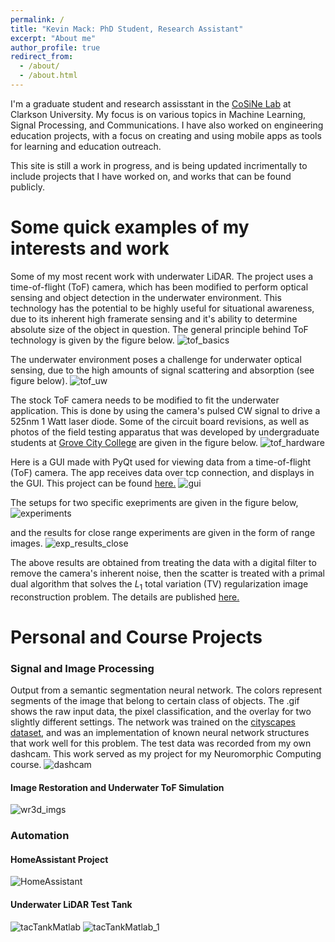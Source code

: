 ```yaml
---
permalink: /
title: "Kevin Mack: PhD Student, Research Assistant"
excerpt: "About me"
author_profile: true
redirect_from: 
  - /about/
  - /about.html
---
```


I'm a graduate student and research assisstant in the <a href="https://sites.google.com/clarkson.edu/cu-cosine-lab/home">CoSiNe Lab</a> at Clarkson University. My focus is on various topics in Machine Learning, Signal Processing, and Communications. I have also worked on engineering education projects, with a focus on creating and using mobile apps as tools for learning and education outreach.  

This site is still a work in progress, and is being updated incrimentally to include projects that I have worked on, and works that can be found publicly.


Some quick examples of my interests and work
======
Some of my most recent work with underwater LiDAR. The project uses a time-of-flight (ToF) camera, which has been modified to perform optical sensing and object detection in the underwater environment. This technology has the potential to be highly useful for situational awareness, due to its inherent high framerate sensing and it's ability to determine absolute size of the object in question. The general principle behind ToF technology is given by the figure below.
![tof_basics](files/TOF_BASICS.png)

The underwater environment poses a challenge for underwater optical sensing, due to the high amounts of signal scattering and absorption (see figure below).
![tof_uw](files/TOF_UWScatter.png)

The stock ToF camera needs to be modified to fit the underwater application. This is done by using the camera's pulsed CW signal to drive a 525nm 1 Watt laser diode. Some of the circuit board revisions, as well as photos of the field testing apparatus that was developed by undergraduate students at <a href="http://www.gcc.edu/">Grove City College</a> are given in the figure below.
![tof_hardware](files/UWTOF_HARDWARE.png)

Here is a GUI made with PyQt used for viewing data from a time-of-flight (ToF) camera. The app receives data over tcp connection, and displays in the GUI. This project can be found <a href="https://github.com/mackkv/CaptureGUI">here.</a>
![gui](files/gui_gif.gif)

The setups for two specific exepriments are given in the figure below,
![experiments](files/UWTOF_Experiments.png)

and the results for close range experiments are given in the form of range images.
![exp_results_close](files/UWTOF_CLOSE_TVL1.png)

The above results are obtained from treating the data with a digital filter to remove the camera's inherent noise, then the scatter is treated with a primal dual algorithm that solves the $L_1$ total variation (TV) regularization image reconstruction problem. The details are published <a href="https://mackkv.github.io/publications/SPIE21_Conference">here.</a>

Personal and Course Projects
======
### Signal and Image Processing
Output from a semantic segmentation neural network. The colors represent segments of the image that belong to certain class of objects. The .gif shows the raw input data, the pixel classification, and the overlay for two slightly different settings. The network was trained on the <a href="https://www.cityscapes-dataset.com/">cityscapes dataset</a>, and was an implementation of known neural network structures that work well for this problem. The test data was recorded from my own dashcam. This work served as my project for my Neuromorphic Computing course.
![dashcam](files/potsdam_dashcam.gif)

#### Image Restoration and Underwater ToF Simulation
![wr3d_imgs](files/simulation_images_T6.png)
### Automation
#### HomeAssistant Project
![HomeAssistant](files/Auto-Garden-GUI-cropped.png)

#### Underwater LiDAR Test Tank
![tacTankMatlab](files/matlab_gui_1.png)
![tacTankMatlab_1](files/matlab_gui_2.png)

